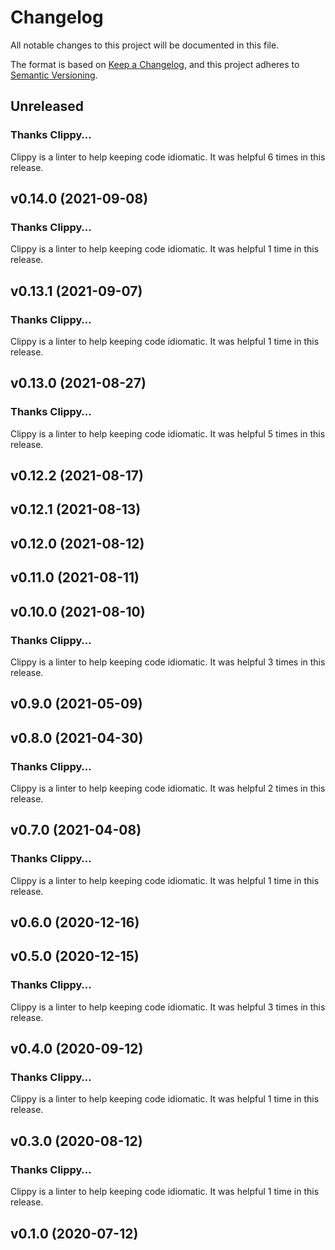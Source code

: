 # Changelog

All notable changes to this project will be documented in this file.

The format is based on [Keep a Changelog](https://keepachangelog.com/en/1.0.0/),
and this project adheres to [Semantic Versioning](https://semver.org/spec/v2.0.0.html).

## Unreleased

### Thanks Clippy…

Clippy is a linter to help keeping code idiomatic. It was helpful 6 times in this release.

## v0.14.0 (2021-09-08)

### Thanks Clippy…

Clippy is a linter to help keeping code idiomatic. It was helpful 1 time in this release.

## v0.13.1 (2021-09-07)

### Thanks Clippy…

Clippy is a linter to help keeping code idiomatic. It was helpful 1 time in this release.

## v0.13.0 (2021-08-27)

### Thanks Clippy…

Clippy is a linter to help keeping code idiomatic. It was helpful 5 times in this release.

## v0.12.2 (2021-08-17)

## v0.12.1 (2021-08-13)

## v0.12.0 (2021-08-12)

## v0.11.0 (2021-08-11)

## v0.10.0 (2021-08-10)

### Thanks Clippy…

Clippy is a linter to help keeping code idiomatic. It was helpful 3 times in this release.

## v0.9.0 (2021-05-09)

## v0.8.0 (2021-04-30)

### Thanks Clippy…

Clippy is a linter to help keeping code idiomatic. It was helpful 2 times in this release.

## v0.7.0 (2021-04-08)

### Thanks Clippy…

Clippy is a linter to help keeping code idiomatic. It was helpful 1 time in this release.

## v0.6.0 (2020-12-16)

## v0.5.0 (2020-12-15)

### Thanks Clippy…

Clippy is a linter to help keeping code idiomatic. It was helpful 3 times in this release.

## v0.4.0 (2020-09-12)

### Thanks Clippy…

Clippy is a linter to help keeping code idiomatic. It was helpful 1 time in this release.

## v0.3.0 (2020-08-12)

### Thanks Clippy…

Clippy is a linter to help keeping code idiomatic. It was helpful 1 time in this release.

## v0.1.0 (2020-07-12)

